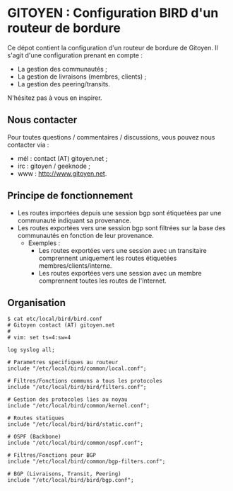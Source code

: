 
GITOYEN : Configuration BIRD d'un routeur de bordure
==========================================

Ce dépot contient la configuration d'un routeur de bordure de Gitoyen. Il s'agit d'une configuration prenant en compte :

  * La gestion des communautés ;
  * La gestion de livraisons (membres, clients) ;
  * La gestion des peering/transits.

N'hésitez pas à vous en inspirer.

## Nous contacter

Pour toutes questions / commentaires / discussions, vous pouvez nous contacter via :

* mél : contact (AT) gitoyen.net ;
* irc : gitoyen / geeknode ;
* www : http://www.gitoyen.net.

## Principe de fonctionnement

* Les routes importées depuis une session bgp sont étiquetées par une communauté indiquant sa provenance.
* Les routes exportées vers une session bgp sont filtrées sur la base des communautés en fonction de leur provenance.
  * Exemples : 
    * Les routes exportées vers une session avec un transitaire comprennent uniquement les routes étiquetées membres/clients/interne.
    * Les routes exportées vers une session avec un membre comprennent toutes les routes de l'Internet.
   
## Organisation

    $ cat etc/local/bird/bird.conf 
    # Gitoyen contact (AT) gitoyen.net
    #
    # vim: set ts=4:sw=4

    log syslog all;

    # Parametres specifiques au routeur
    include "/etc/local/bird/common/local.conf";

    # Filtres/Fonctions communs a tous les protocoles
    include "/etc/local/bird/bird/filters.conf";

    # Gestion des protocoles lies au noyau
    include "/etc/local/bird/common/kernel.conf";

    # Routes statiques
    include "/etc/local/bird/bird/static.conf";

    # OSPF (Backbone)
    include "/etc/local/bird/common/ospf.conf";

    # Filtres/Fonctions pour BGP
    include "/etc/local/bird/common/bgp-filters.conf";

    # BGP (Livraisons, Transit, Peering)
    include "/etc/local/bird/bird/bgp.conf";
